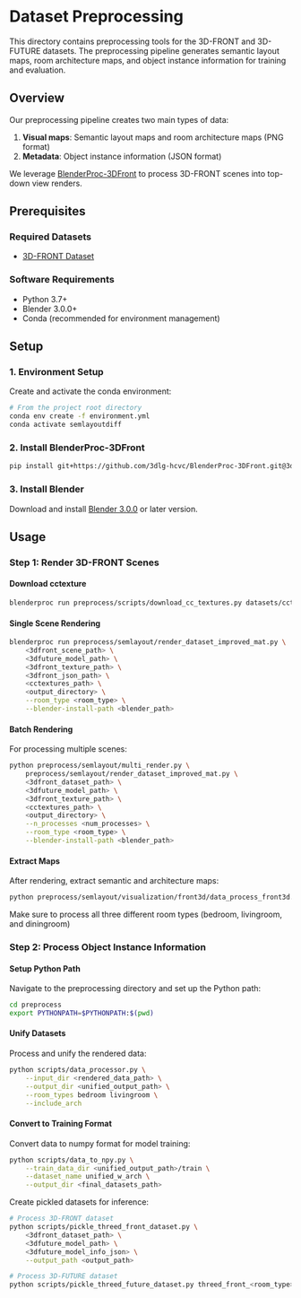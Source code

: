 # Dataset Preprocessing

This directory contains preprocessing tools for the 3D-FRONT and 3D-FUTURE datasets. The preprocessing pipeline generates semantic layout maps, room architecture maps, and object instance information for training and evaluation.

## Overview

Our preprocessing pipeline creates two main types of data:
1. **Visual maps**: Semantic layout maps and room architecture maps (PNG format)
2. **Metadata**: Object instance information (JSON format)

We leverage [BlenderProc-3DFront](https://github.com/yinyunie/BlenderProc-3DFront) to process 3D-FRONT scenes into top-down view renders.

## Prerequisites

### Required Datasets
- [3D-FRONT Dataset](https://tianchi.aliyun.com/dataset/65347)

### Software Requirements
- Python 3.7+
- Blender 3.0.0+ 
- Conda (recommended for environment management)

## Setup

### 1. Environment Setup
Create and activate the conda environment:
```bash
# From the project root directory
conda env create -f environment.yml
conda activate semlayoutdiff
```

### 2. Install BlenderProc-3DFront
```bash
pip install git+https://github.com/3dlg-hcvc/BlenderProc-3DFront.git@3dfront_2d_layout
```

### 3. Install Blender
Download and install [Blender 3.0.0](https://download.blender.org/release/Blender3.0/) or later version.

## Usage

### Step 1: Render 3D-FRONT Scenes

#### Download cctexture
```bash
blenderproc run preprocess/scripts/download_cc_textures.py datasets/cctextures
```

#### Single Scene Rendering
```bash
blenderproc run preprocess/semlayout/render_dataset_improved_mat.py \
    <3dfront_scene_path> \
    <3dfuture_model_path> \
    <3dfront_texture_path> \
    <3dfront_json_path> \
    <cctextures_path> \
    <output_directory> \
    --room_type <room_type> \
    --blender-install-path <blender_path>
```

#### Batch Rendering
For processing multiple scenes:
```bash
python preprocess/semlayout/multi_render.py \
    preprocess/semlayout/render_dataset_improved_mat.py \
    <3dfront_dataset_path> \
    <3dfuture_model_path> \
    <3dfront_texture_path> \
    <cctextures_path> \
    <output_directory> \
    --n_processes <num_processes> \
    --room_type <room_type> \
    --blender-install-path <blender_path>
```

#### Extract Maps
After rendering, extract semantic and architecture maps:
```bash
python preprocess/semlayout/visualization/front3d/data_process_front3d.py --room_type <room_type>
```
Make sure to process all three different room types (bedroom, livingroom, and diningroom)

### Step 2: Process Object Instance Information

#### Setup Python Path
Navigate to the preprocessing directory and set up the Python path:
```bash
cd preprocess
export PYTHONPATH=$PYTHONPATH:$(pwd)
```

#### Unify Datasets
Process and unify the rendered data:
```bash
python scripts/data_processor.py \
    --input_dir <rendered_data_path> \
    --output_dir <unified_output_path> \
    --room_types bedroom livingroom \
    --include_arch
```

#### Convert to Training Format
Convert data to numpy format for model training:
```bash
python scripts/data_to_npy.py \
    --train_data_dir <unified_output_path>/train \
    --dataset_name unified_w_arch \
    --output_dir <final_datasets_path>
```

Create pickled datasets for inference:
```bash
# Process 3D-FRONT dataset
python scripts/pickle_threed_front_dataset.py \
    <3dfront_dataset_path> \
    <3dfuture_model_path> \
    <3dfuture_model_info_json> \
    --output_path <output_path>

# Process 3D-FUTURE dataset
python scripts/pickle_threed_future_dataset.py threed_front_<room_type>
```
